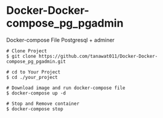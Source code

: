# Docker-Docker-compose_pg_pgadmin
Docker-compose File Postgresql + adminer

```
# Clone Project
$ git clone https://github.com/tanawat011/Docker-Docker-compose_pg_pgadmin.git

# cd to Your Project
$ cd ./your_project

# Download image and run docker-compose file
$ docker-compose up -d

# Stop and Remove container
$ docker-compose stop
```
